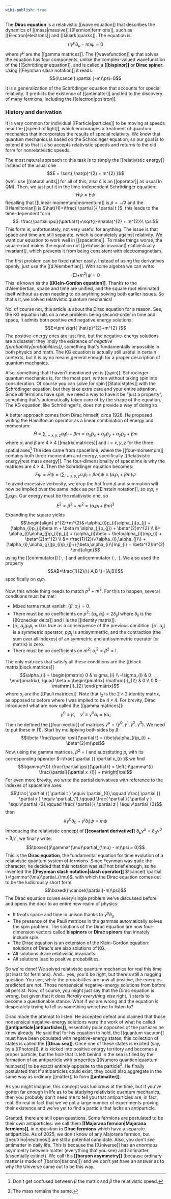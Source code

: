 ```yaml
---
wiki-publish: true
---
```

The **Dirac equation** is a relativistic [[wave equation]] that describes the dynamics of [[mass|massive]] [[Fermion|fermions]], such as [[Electron|electrons]] and [[Quark|quarks]]. The equation is:
$$(i\gamma^{\mu}\partial_{\mu} - m)\psi = 0$$
where $\gamma^{\mu}$ are the [[gamma matrices]]. The [[wavefunction]] $\psi$ that solves the equation has four components, unlike the complex-valued wavefunction of the [[Schrödinger equation]], and is called a **[[bispinor]]** or **Dirac spinor**. Using [[Feynman slash notation]] it reads
$$(i\cancel{ \partial }-m)\psi=0$$

It is a generalization of the Schrödinger equation that accounts for special relativity. It predicts the existence of [[antimatter]] and led to the discovery of many fermions, including the [[electron|positron]].
### History and derivation
It is very common for individual [[Particle|particles]] to be moving at speeds near the [[speed of light]], which encourages a treatment of quantum mechanics that incorporates the results of special relativity. We know that quantum mechanics is based on the Schrödinger equation, so our goal is to extend it so that it also accepts relativistic speeds and returns to the old form for nonrelativistic speeds.

The most natural approach to this task is to simply the [[relativistic energy]] instead of the usual one
$$E = \sqrt{ \hat{p}^{2} + m^{2} }$$
(we'll use [[natural units]] for all of this; also $\hat{p}$ is an [[operator]] as usual in QM). Then, we just put it in the time-independent Schrödinger equation:
$$\hat{H}\psi=E\psi$$
Recalling that [[Linear momentum|momentum]] is $\hat{p}=-i\nabla$ and the [[Hamiltonian]] is $\hat{H}=i\frac{ \partial  }{ \partial t }$, this leads to the time-dependent form
$$i \frac{\partial \psi}{\partial t}=\sqrt{(-i\nabla)^{2} + m^{2}}\ \psi$$
This form is, unfortunately, not very useful for anything. The issue is that space and time are still separate, which is completely against relativity. We want our equation to work well in [[spacetime]]. To make things worse, the square root makes the equation not [[relativistic invariant|relativistically invariant]], which prevents it from being consistent with electromagnetism.

The first problem can be fixed rather easily. Instead of using the derivatives openly, just use the [[d'Alembertian]]. With some algebra we can write:
$$(\Box + m^{2})\psi = 0$$
This is known as the **[[Klein-Gordon equation]]**. Thanks to the d'Alembertian, space and time are unified, and the square root eliminated itself without us even needing to do anything solving both earlier issues. So that's it, we solved relativistic quantum mechanics!

No, of course not, this article is about the Dirac equation for a reason. See, the KG equation hits on a new problem: being second-order in time and space, it admits both positive *and* negative energy solutions:
$$E=\pm \sqrt{ \hat{p}^{2}+m^{2} }$$
The positive-energy ones are just fine, but the negative-energy solutions are a disaster: they imply the existence of *negative [[probability|probabilities]]*, something that's fundamentally impossible in both physics and math. The KG equation is actually still useful in certain contexts, but it is by no means general enough for a proper description of quantum mechanics.

Also, something that I haven't mentioned yet is [[spin]]. Schrödinger quantum mechanics is, for the most part, written without taking spin into consideration. Of course you can solve for spin [[Stato|states]] with the Schrödinger equation, but they take extra care and your entire attention. Since *all* fermions have spin, we need a way to have it be "just a property", something that's automatically taken care of by the shape of the equation. The KG equation, like Schrödinger's, does not provide a way of doing so.

A better approach comes from Dirac himself, circa 1928. He proposed writing the Hamiltonian operator as a linear combination of energy and momentum:
$$\hat{H} = \sum_{i=x,y,z} \alpha_{i} \hat{p}_{i} + \beta m=\alpha_{x}\hat{p}_{x}+\alpha_{y}\hat{p}_{y}+\alpha_{z}\hat{p}_{z}+\beta m$$
where $\alpha_{i}$ and $\beta$ are $4\times 4$ [[matrix|matrices]] and $i=x,y,z$ for the three spatial axes[^1] The idea came from spacetime, where the [[four-momentum]] contains both three-momentum and energy, specifically [[Relativistic energy|rest mass energy]]. The four-dimensionality of spacetime is why the matrices are $4\times 4$. Then the Schrödinger equation becomes:
$$E\psi = \hat{H}\psi=\left( \sum_{i=x,y,z}\alpha_{i}\hat{p}_{i}+\beta m \right)\psi\equiv(\alpha_{i}p_{i}+\beta m)\psi\tag{1}$$
To avoid excessive verbosity, we drop the hat from $\hat{p}$ and summation will now be implied over the same index as per [[Einstein notation]], so $\alpha_{i}p_{i}\equiv \sum_{i} \alpha_{i}p_{i}$. Our energy must be the relativistic one, so
$$E^{2} = \hat{p}^{2} + m^{2} = ( \alpha_{i}p_{i} + \beta m )^{2}$$
Expanding the square yields
$$\begin{align}
p^{2}+m^{2}&=\alpha_{i}p_{i}\alpha_{j}p_{j} + (\alpha_{i}p_{i}\beta m + \beta m \alpha_{j}p_{j}) + \beta^{2}m^{2} \\
&= \alpha_{i}\alpha_{j}p_{i}p_{j} + (\alpha_{i}\beta + \beta\alpha_{i})mp_{i} + \beta^{2}m^{2}
 \\
&= \frac{1}{2}(\{\alpha_{i},\alpha_{j}\} + [\alpha_{i},\alpha_{j}])p_{i}p_{j}+\{\beta,\alpha_{i}\}mp_{i} + \beta^{2}m^{2}
\end{align}$$
using the [[commutator]] $[\cdot,\cdot]$ and anticommutator $\{ \cdot,\cdot \}$. We also used the property
$$AB=\frac{1}{2}(\{ A,B \}+[A,B])$$
specifically on $\alpha_{i}\alpha_{j}$.

Now, this whole thing needs to match $p^{2} + m^{2}$. For this to happen, several conditions must be met:
- Mixed terms must vanish: $\{\beta, \alpha_{i}\} = 0$.
- There must be no coefficients on $p^{2}$: $\{\alpha_{i}, \alpha_{j}\} = 2\delta_{ij}\mathrm{I}$ where $\delta_{ij}$ is the [[Kronecker delta]] and $\mathrm{I}$ is the [[identity matrix]].
- $[\alpha_{i}, \alpha_{j}] p_{i}p_{j} = 0$ is true as a consequence of the previous condition: $[\alpha_{i},\alpha_{j}]$ is a symmetric operator, $p_{i}p_{j}$ is antisymmetric, and the contraction (the sum over all indexes) of an symmetric and antisymmetric operator (or matrix) is zero.
- There must be no coefficients on $m^{2}$: $\alpha_{i}^{2} = \beta^{2} =\mathrm{I}$.

The only matrices that satisfy all these conditions are the [[block matrix|block matrices]]
$$\alpha_{i} = \begin{pmatrix} 0 & \sigma_{i} \\ -\sigma_{i} & 0 \end{pmatrix}, \quad
\beta = \begin{pmatrix} \mathrm{I}_{2} & 0 \\ 0 & -\mathrm{I}_{2} \end{pmatrix}$$
where $\sigma_{i}$ are the [[Pauli matrices]]. Note that $\mathrm{I}_{2}$ is the $2\times 2$ identity matrix, as opposed to before where $\mathrm{I}$ was implied to be $4\times 4$. For brevity, Dirac introduced what are now called the [[gamma matrices]]:
$$\gamma^{0} \equiv \beta, \quad \gamma^{i} \equiv \gamma^{0}\alpha_{i}=\beta \alpha_{i}$$
Then he defined the [[four-vector]] of matrices $\gamma^{\mu} = (\gamma^{0}, \gamma^{1}, \gamma^{2}, \gamma^{3})$. We need to put these in $(1)$. Start by multiplying both sides by $\beta$:
$$i\beta \frac{\partial \psi}{\partial t} = (\beta\alpha_{i}p_{i} + \beta^{2}m)\psi$$
Now, using the gamma matrices, $\beta^{2} = \mathrm{I}$ and substituting $p_{i}$ with its corresponding operator $-i\frac{ \partial  }{ \partial x_{i} }$ we find
$$i\gamma^{0} \frac{\partial \psi}{\partial t} = \left(-i\gamma^{i} \frac{\partial}{\partial x_{i}} + m\right)\psi$$
For even more brevity, we write the partial derivatives with reference to the indexes of spacetime axes:
$$\frac{ \partial  }{ \partial t } \equiv \partial_{0},\qquad \frac{ \partial  }{ \partial x } \equiv \partial_{1},\qquad \frac{ \partial  }{ \partial y } \equiv\partial_{2},\qquad \frac{ \partial }{ \partial z } \equiv\partial_{3}$$
then
$$i\left(\gamma^{0}\partial_{0} + \gamma^{i}\partial_{i} \right)\psi = m\psi$$
Introducing the relativistic concept of **[[covariant derivative]]** $\partial_{\mu}\gamma^{\mu} = \partial_{0}\gamma^{0} + \partial_{i}\gamma^{i}$, we finally write:
$$\boxed{(i\gamma^{\mu}\partial_{\mu} - m)\psi = 0}$$
This is the **Dirac equation**, the fundamental equation for time evolution of a relativistic quantum system of fermions. Since Feynman was quite the character, he decided that this notation was *still* not brief enough, so he invented the **[[Feynman slash notation|slash operator]]** $\cancel{ \partial }=\gamma^{\mu}\partial_{\mu}$, with which the Dirac equation comes out to be the ludicrously short form
$$\boxed{(i\cancel{\partial}-m)\psi}$$
The Dirac equation solves every single problem we've discussed before and opens the door to an entire new realm of physics:
- It treats space and time in unison thanks to $\gamma^{\mu }\partial_{\mu}$.
- The presence of the Pauli matrices in the gammas automatically solves the spin problem. The solutions of the Dirac equation are now four-dimension vectors called **bispinors** or **Dirac spinors** that innately include spin.
- The Dirac equation is an extension of the Klein-Gordon equation: solutions of Dirac's are also solutions of KG.
- All solutions $\psi$ are relativistic invariants.
- All solutions lead to positive probabilities.

So we're done! We solved relativistic quantum mechanics for real this time (at least for fermions). And... yes, you'd be right, but there's still a nagging question. You see, while the probabilities are now all positive, the energies predicted are *not*. Those nonsensical negative-energy solutions from before all persist. Now, of course, you might just say that the Dirac equation is wrong, but given that it does *literally everything else* right, it starts to become a questionable stance. What if *we* are wrong and the equation is desperately trying to tell us something we refuse to listen to?

Dirac made the attempt to listen. He accepted defeat and claimed that those nonsensical negative-energy solutions were the work of what he called **[[antiparticle|antiparticles]]**, essentially polar opposites of the particles he knew already. He said that for his equation to hold, the [[quantum vacuum]] must have been populated with negative-energy states; this collection of states is called the **[[Dirac sea]]**. Once one of these states is excited (say, by a [[Photon]]), it is kicked into positive energy territory and becomes a proper particle, but the *hole* that is left behind in the sea is filled by the formation of an antiparticle with properties ([[Numero quantico|quantum numbers]] to be exact) entirely opposite to the particle[^2]. He finally postulated that if antiparticles could exist, they could also aggregate in the same way as ordinary [[matter]] to form **[[antimatter]]**.

As you might imagine, this concept was ludicrous at the time, but if you've gotten far enough in life as to be studying relativistic quantum mechanics, then you probably don't need me to tell you that antiparticles are, in fact, real. So real in fact that we've got a large number of experiments proving their existence and we've yet to find a particle that lacks an antiparticle.

Granted, there are still open questions. Some fermions are postulated to be their own antiparticles: we call them **[[Majorana fermion|Majorana fermions]]**, in opposition to **Dirac fermions** which have a separate antiparticle. As of 2025, we don't know of any Majorana fermion, but [[neutrino|neutrinos]] are still a potential candidate. Also, you don't *see* antimatter in daily life. This is because the [[Universe]] has an *enormous* asymmetry between matter (everything that you see) and antimatter (essentially extinct). We call this **[[baryon asymmetry]]** (because ordinary matter is made of [[barion|barions]]) and we don't yet have an answer as to why the Universe came out to be this way.

[^1]: Don't get confused between $\beta$ the matrix and $\beta$ the relativistic speed.

[^2]: The mass remains the same.
